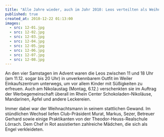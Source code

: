 ```yaml
---
title: "Alle Jahre wieder, auch im Jahr 2010: Leos verteilten als Weihnachtsmänner und Engel zentnerweise Süßigkeiten"
published: true
created_at: 2010-12-22 01:13:00
images:
  - src: 12-01.jpg
  - src: 12-02.jpg
  - src: 12-03.jpg
  - src: 12-04.jpg
  - src: 12-05.jpg
  - src: 12-06.jpg
  - src: 12-07.jpg
  - src: 12-08.jpg
---
```


An den vier Samstagen im Advent waren die Leos zwischen 11 und 18 Uhr (am 11.12. sogar bis 20 Uhr) in unverkennbarem Outfit im Weiler Einkaufszentrum unterwegs, um vor allem Kinder mit Süßigkeiten zu erfreuen. Auch am Nikolaustag (Montag, 6.12.) verschenkten sie im Auftrag der Werbegemeinschaft überall im Rhein Center Schokoladen-Nikoläuse, Mandarinen, Äpfel und andere Leckereien.

Immer dabei war der Weihnachtsmann in seinem stattlichen Gewand. Im stündlichen Wechsel liefen Club-Präsident Murat, Markus, Sezer, Betreuer Gerhard sowie einige Praktikanten von der Theodor-Heuss-Realschule Lörrach. Dem Chef in Rot assistierten zahlreiche Mädchen, die sich als Engel verkleideten.
